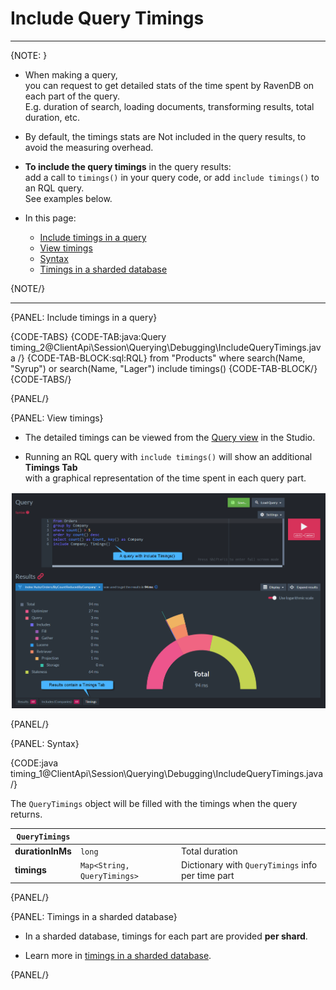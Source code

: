 # Include Query Timings

---

{NOTE: }

* When making a query,  
  you can request to get detailed stats of the time spent by RavenDB on each part of the query.  
  E.g. duration of search, loading documents, transforming results, total duration, etc.

* By default, the timings stats are Not included in the query results, to avoid the measuring overhead.

* __To include the query timings__ in the query results:  
  add a call to `timings()` in your query code, or add `include timings()` to an RQL query.  
  See examples below.

* In this page:
    * [Include timings in a query](../../../../client-api/session/querying/debugging/query-timings#include-timings-in-a-query)
    * [View timings](../../../../client-api/session/querying/debugging/query-timings#view-timings)
    * [Syntax](../../../../client-api/session/querying/debugging/query-timings#syntax)
    * [Timings in a sharded database](../../../../client-api/session/querying/debugging/query-timings#timings-in-a-sharded-database)

{NOTE/}

---

{PANEL: Include timings in a query}

{CODE-TABS}
{CODE-TAB:java:Query timing_2@ClientApi\Session\Querying\Debugging\IncludeQueryTimings.java /}
{CODE-TAB-BLOCK:sql:RQL}
from "Products"
where search(Name, "Syrup") or search(Name, "Lager")
include timings()
{CODE-TAB-BLOCK/}
{CODE-TABS/}

{PANEL/}

{PANEL: View timings}

* The detailed timings can be viewed from the [Query view](../../../../studio/database/queries/query-view) in the Studio.

* Running an RQL query with `include timings()` will show an additional __Timings Tab__  
  with a graphical representation of the time spent in each query part.

![Figure 1. Include timings graphical results](images/include-timings.png "Include timings results")

{PANEL/}

{PANEL: Syntax}

{CODE:java timing_1@ClientApi\Session\Querying\Debugging\IncludeQueryTimings.java /}

The `QueryTimings` object will be filled with the timings when the query returns.  

| `QueryTimings`   |                             |                                                   |
|------------------|-----------------------------|---------------------------------------------------|
| __durationInMs__ | `long`                   | Total duration                                    |
| __timings__      | `Map<String, QueryTimings>` | Dictionary with `QueryTimings` info per time part |

{PANEL/}

{PANEL: Timings in a sharded database}

* In a sharded database, timings for each part are provided __per shard__.

* Learn more in [timings in a sharded database](../../../../sharding/querying#timing-queries).

{PANEL/}
